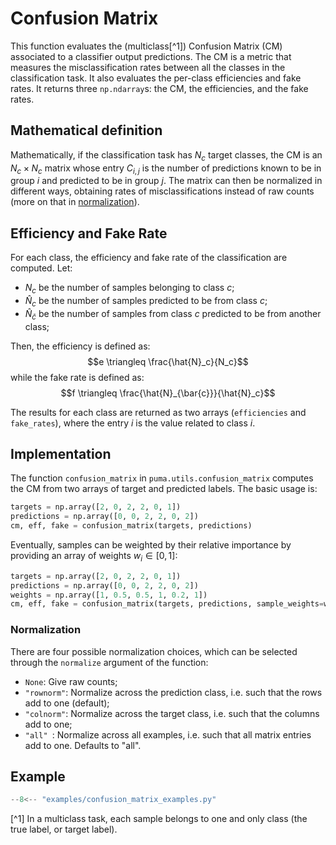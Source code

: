 # Confusion Matrix

This function evaluates the (multiclass[^1]) Confusion Matrix (CM) associated to a classifier output predictions. The CM is a metric that measures the misclassification rates between all the classes in the classification task. It also evaluates the per-class efficiencies and fake rates. It returns three `np.ndarray`s: the CM, the efficiencies, and the fake rates.

## Mathematical definition

Mathematically, if the classification task has $N_c$ target classes, the CM is an $N_c \times N_c$ matrix whose entry $C_{i,j}$ is the number of predictions known to be in group $i$ and predicted to be in group $j$. 
The matrix can then be normalized in different ways, obtaining rates of misclassifications instead of raw counts (more on that in [normalization](#normalization)).

## Efficiency and Fake Rate

For each class, the efficiency and fake rate of the classification are computed. Let:
- $N_{c}$ be the number of samples belonging to class $c$;
- $\hat{N}_c$ be the number of samples predicted to be from class $c$;
- $\hat{N}_{\bar{c}}$ be the number of samples from class $c$ predicted to be from another class;

Then, the efficiency is defined as:
$$e \triangleq \frac{\hat{N}_c}{N_c}$$
while the fake rate is defined as:
$$f \triangleq \frac{\hat{N}_{\bar{c}}}{\hat{N}_c}$$

The results for each class are returned as two arrays (`efficiencies` and `fake_rates`), where the entry $i$ is the value related to class $i$.

## Implementation

The function `confusion_matrix` in `puma.utils.confusion_matrix` computes the CM from two arrays of target and predicted labels. The basic usage is:
```python
targets = np.array([2, 0, 2, 2, 0, 1])
predictions = np.array([0, 0, 2, 2, 0, 2])
cm, eff, fake = confusion_matrix(targets, predictions)
```

Eventually, samples can be weighted by their relative importance by providing an array of weights $w_i \in [0,1]$:
```python
targets = np.array([2, 0, 2, 2, 0, 1])
predictions = np.array([0, 0, 2, 2, 0, 2])
weights = np.array([1, 0.5, 0.5, 1, 0.2, 1])
cm, eff, fake = confusion_matrix(targets, predictions, sample_weights=weights)
```


### Normalization

There are four possible normalization choices, which can be selected through the `normalize` argument of the function:
- `None`: Give raw counts;
- `"rownorm"`: Normalize across the prediction class, i.e. such that the rows add to one (default);
- `"colnorm"`: Normalize across the target class, i.e. such that the columns add to one;
- `"all" `: Normalize across all examples, i.e. such that all matrix entries add to one. Defaults to "all".

## Example


```py
--8<-- "examples/confusion_matrix_examples.py"
```


[^1] In a multiclass task, each sample belongs to one and only class (the true label, or target label).
